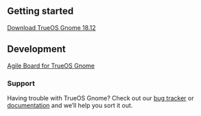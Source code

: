 ## Getting started

[Download TrueOS Gnome 18.12](https://pkg.trueos.org/iso/gnome-stable/TrueOS-Gnome-Stable-x64-f12bb6bb0-20181218.iso)

## Development

[Agile Board for TrueOS Gnome](https://github.com/trueos/trueos-gnome/projects/1)

### Support

Having trouble with TrueOS Gnome? Check out our [bug tracker](https://github.com/trueos/trueos-gnome/issues/) or [documentation](https://github.com/trueos/trueos-gnome/wiki) and we’ll help you sort it out.
